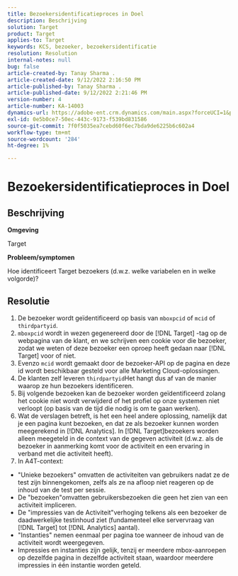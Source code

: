 ```yaml
---
title: Bezoekersidentificatieproces in Doel
description: Beschrijving
solution: Target
product: Target
applies-to: Target
keywords: KCS, bezoeker, bezoekersidentificatie
resolution: Resolution
internal-notes: null
bug: false
article-created-by: Tanay Sharma .
article-created-date: 9/12/2022 2:16:50 PM
article-published-by: Tanay Sharma .
article-published-date: 9/12/2022 2:21:46 PM
version-number: 4
article-number: KA-14003
dynamics-url: https://adobe-ent.crm.dynamics.com/main.aspx?forceUCI=1&pagetype=entityrecord&etn=knowledgearticle&id=31f96d89-a532-ed11-9db1-002248086735
exl-id: 0e5b0ce7-50ec-443c-9173-f539bd831586
source-git-commit: 7f0f5035ea7cebd60f6ec7bda9de6225b6c602a4
workflow-type: tm+mt
source-wordcount: '284'
ht-degree: 1%

---
```


# Bezoekersidentificatieproces in Doel

## Beschrijving


<b>Omgeving</b>

Target



<b>Probleem/symptomen</b>

Hoe identificeert Target bezoekers (d.w.z. welke variabelen en in welke volgorde)?


## Resolutie


1. De bezoeker wordt geïdentificeerd op basis van `mboxpcid` of `mcid` of `thirdpartyid`.
2. `mboxpcid` wordt in wezen gegenereerd door de [!DNL Target] -tag op de webpagina van de klant, en we schrijven een cookie voor die bezoeker, zodat we weten of deze bezoeker een oproep heeft gedaan naar [!DNL Target] voor of niet.
3. Evenzo `mcid` wordt gemaakt door de bezoeker-API op de pagina en deze id wordt beschikbaar gesteld voor alle Marketing Cloud-oplossingen.
4. De klanten zelf leveren `thirdpartyid`Het hangt dus af van de manier waarop ze hun bezoekers identificeren.
5. Bij volgende bezoeken kan de bezoeker worden geïdentificeerd zolang het cookie niet wordt verwijderd of het profiel op onze systemen niet verloopt (op basis van de tijd die nodig is om te gaan werken).
6. Wat de verslagen betreft, is het een heel andere oplossing, namelijk dat je een pagina kunt bezoeken, en dat ze als bezoeker kunnen worden meegerekend in [!DNL Analytics]. In [!DNL Target]bezoekers worden alleen meegeteld in de context van de gegeven activiteit (d.w.z. als de bezoeker in aanmerking komt voor de activiteit en een ervaring in verband met die activiteit heeft).
7. In A4T-context:


- &quot;Unieke bezoekers&quot; omvatten de activiteiten van gebruikers nadat ze de test zijn binnengekomen, zelfs als ze na afloop niet reageren op de inhoud van de test per sessie.
- De &quot;bezoeken&quot;omvatten gebruikersbezoeken die geen het zien van een activiteit impliceren.
- De &quot;impressies van de Activiteit&quot;verhoging telkens als een bezoeker de daadwerkelijke testinhoud ziet (fundamenteel elke servervraag van [!DNL Target] tot [!DNL Analytics] aantal).
- &quot;Instanties&quot; nemen eenmaal per pagina toe wanneer de inhoud van de activiteit wordt weergegeven.
- Impressies en instanties zijn gelijk, tenzij er meerdere mbox-aanroepen op dezelfde pagina in dezelfde activiteit staan, waardoor meerdere impressies in één instantie worden geteld.
